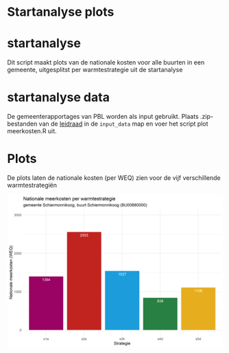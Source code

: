 Startanalyse plots
================

# startanalyse

Dit script maakt plots van de nationale kosten voor alle buurten in een
gemeente, uitgesplitst per warmtestrategie uit de startanalyse

# startanalyse data

De gemeenterapportages van PBL worden als input gebruikt. Plaats
.zip-bestanden van de
[leidraad](https://themasites.pbl.nl/leidraad-warmte/2020/#) in de
`input_data` map en voer het script plot meerkosten.R uit.

# Plots

De plots laten de nationale kosten (per WEQ) zien voor de vijf
verschillende warmtestrategiën

![voorbeeld](voorbeeld.png)
